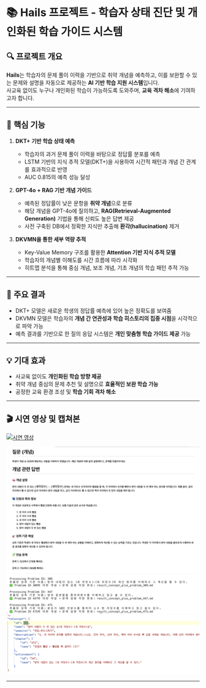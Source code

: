 
# 📚 Hails 프로젝트 - 학습자 상태 진단 및 개인화된 학습 가이드 시스템

## 🔍 프로젝트 개요

**Hails**는 학습자의 문제 풀이 이력을 기반으로 취약 개념을 예측하고, 이를 보완할 수 있는 문제와 설명을 자동으로 제공하는 **AI 기반 학습 지원 시스템**입니다.  
사교육 없이도 누구나 개인화된 학습이 가능하도록 도와주며, **교육 격차 해소**에 기여하고자 합니다.

---

## 🧠 핵심 기능

1. **DKT+ 기반 학습 상태 예측**  
   - 학습자의 과거 문제 풀이 이력을 바탕으로 정답률 분포를 예측  
   - LSTM 기반의 지식 추적 모델(DKT+)을 사용하여 시간적 패턴과 개념 간 관계를 효과적으로 반영  
   - AUC 0.815의 예측 성능 달성

2. **GPT-4o + RAG 기반 개념 가이드**  
   - 예측된 정답률이 낮은 문항을 **취약 개념**으로 분류  
   - 해당 개념을 GPT-4o에 질의하고, **RAG(Retrieval-Augmented Generation)** 기법을 통해 신뢰도 높은 답변 제공  
   - 사전 구축된 DB에서 정확한 지식만 추출해 **환각(hallucination)** 제거

3. **DKVMN을 통한 세부 역량 추적**  
   - Key-Value Memory 구조를 활용한 **Attention 기반 지식 추적 모델**  
   - 학습자의 개념별 이해도를 시간 흐름에 따라 시각화  
   - 히트맵 분석을 통해 중심 개념, 보조 개념, 기초 개념의 학습 패턴 추적 가능

---

## 🎯 주요 결과

- DKT+ 모델은 새로운 학생의 정답률 예측에 있어 높은 정확도를 보여줌
- DKVMN 모델은 학습자의 **개념 간 연관성과 학습 히스토리의 집중 시점**을 시각적으로 파악 가능
- 예측 결과를 기반으로 한 질의 응답 시스템은 **개인 맞춤형 학습 가이드 제공** 가능

---

## 💡 기대 효과

- 사교육 없이도 **개인화된 학습 방향 제공**
- 취약 개념 중심의 문제 추천 및 설명으로 **효율적인 보완 학습 가능**
- 공정한 교육 환경 조성 및 **학습 기회 격차 해소**

---

## 🎬 시연 영상 및 캡쳐본


[![시연 영상](https://youtu.be/R4IMxaiwLeg)](https://youtu.be/R4IMxaiwLeg)

![파일이름](./video/mark.png)
![파일이름](./video/output.png)
![파일이름](./video/tag.png)


---

